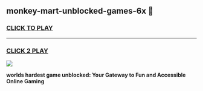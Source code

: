 
## monkey-mart-unblocked-games-6x 👋
<h3>
<a href="https://premium.freeplayer.one?title=monkey-mart-unblocked-games-6x&ref=14F">CLICK TO PLAY</a></h3>
<hr>

<h3>
<a href="https://premium.freeplayer.one?title=monkey-mart-unblocked-games-6x&ref=14F">CLICK 2 PLAY</a>
  
</h3>

<a href="https://premium.freeplayer.one?title=monkey-mart-unblocked-games-6x&ref=12F/"><img src="https://clearcache.store/games.png"></a>


**worlds hardest game unblocked: Your Gateway to Fun and Accessible Online Gaming**
